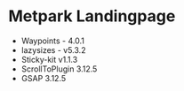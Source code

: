 # Metpark Landingpage
- Waypoints - 4.0.1
- lazysizes - v5.3.2
- Sticky-kit v1.1.3
- ScrollToPlugin 3.12.5
- GSAP 3.12.5
